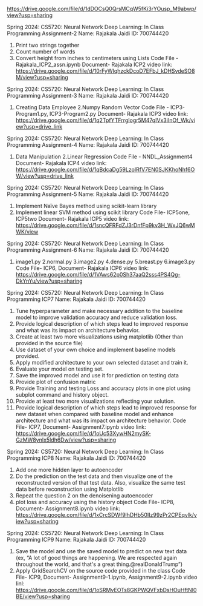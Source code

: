 https://drive.google.com/file/d/1dDOCsQ0QrsMCqW5fKi3rYOusp_M9abwp/view?usp=sharing 

Spring 2024: CS5720: Neural Network Deep Learning: In Class Programming Assignment-2
Name: Rajakala Jaidi ID: 700744420
1. Print two strings together
2. Count number of words
3. Convert height from inches to centimeters using Lists
Code File - Rajakala_ICP2_assn.ipynb
Document- Rajakala ICP2
video link: https://drive.google.com/file/d/10rFyWIqhzckDcoD7EFbJ_kDHSvdeSO8M/view?usp=sharing


Spring 2024: CS5720: Neural Network Deep Learning: In Class Programming Assignment-3
Name: Rajakala Jaidi ID: 700744420
1. Creating Data Employee
2.Numpy Random Vector
Code File - ICP3-Program1.py, ICP3-Program2.py
Document- Rajakala ICP3
video link: https://drive.google.com/file/d/1q2TpfYTFrrgIogr5M47qIVx3iInOf_Wk/view?usp=drive_link

Spring 2024: CS5720: Neural Network Deep Learning: In Class Programming Assignment-4
Name: Rajakala Jaidi ID: 700744420
1. Data Manipulation
2.Linear Regression
Code File - NNDL_Assignment4
Document- Rajakala ICP4
video link: https://drive.google.com/file/d/1qBdcaDg59LzoIRfV7EN0SJKKhoNhf6OW/view?usp=drive_link


Spring 2024: CS5720: Neural Network Deep Learning: In Class Programming Assignment-5
Name: Rajakala Jaidi ID: 700744420

1. Implement Naïve Bayes method using scikit-learn library
2. Implement linear SVM method using scikit library
Code File- ICP5one, ICP5two Document- Rajakala ICP5
video link:  https://drive.google.com/file/d/1sncQFRFdZJ3rDnfFp9kv3H_WxJQ6wMWK/view




Spring 2024: CS5720: Neural Network Deep Learning: In Class Programming Assignment-6
Name: Rajakala Jaidi ID: 700744420

1. image1.py 2.normal.py 3.image2.py 4.dense.py 5.breast.py 6.image3.py
Code File- ICP6, Document- Rajakala ICP6
video link:  https://drive.google.com/file/d/1VAws62p0Sh37aaQ2sss4PS4Qg-DkYnYu/view?usp=sharing


Spring 2024: CS5720: Neural Network Deep Learning: In Class Programming ICP7
Name: Rajakala Jaidi ID: 700744420

1. Tune hyperparameter and make necessary addition to the baseline model to improve validation accuracy 
and reduce validation loss. 
2. Provide logical description of which steps lead to improved response and what was its impact on 
architecture behavior.
3. Create at least two more visualizations using matplotlib (Other than provided in the source file)
4. Use dataset of your own choice and implement baseline models provided.
5. Apply modified architecture to your own selected dataset and train it.
6. Evaluate your model on testing set.
7. Save the improved model and use it for prediction on testing data
8. Provide plot of confusion matric
9. Provide Training and testing Loss and accuracy plots in one plot using subplot command and history object.
10. Provide at least two more visualizations reflecting your solution. 
11. Provide logical description of which steps lead to improved response for new dataset when compared with 
baseline model and enhance architecture and what was its impact on architecture behavior.
Code File- ICP7, Document- Assignment7.ipynb
video link:  https://drive.google.com/file/d/1oUc53XywHN2mySK-GzMW8ynIx5ldh6Dw/view?usp=sharing

Spring 2024: CS5720: Neural Network Deep Learning: In Class Programming ICP8
Name: Rajakala Jaidi ID: 700744420

1. Add one more hidden layer to autoencoder
2. Do the prediction on the test data and then visualize one of the reconstructed version of that test data.
Also, visualize the same test data before reconstruction using Matplotlib
3. Repeat the question 2 on the denoisening autoencoder
4. plot loss and accuracy using the history object
Code File- ICP8, Document- Assignment8.ipynb
video link: https://drive.google.com/file/d/1xCrcSDWf9lhDHb50IIz99zPr2CPEqvlk/view?usp=sharing

Spring 2024: CS5720: Neural Network Deep Learning: In Class Programming ICP9
Name: Rajakala Jaidi ID: 700744420

1. Save the model and use the saved model to predict on new text data (ex, “A lot of good things are
happening. We are respected again throughout the world, and that's a great thing.@realDonaldTrump”)
2. Apply GridSearchCV on the source code provided in the class 
Code File- ICP9, Document- Assignment9-1.ipynb, Assignment9-2.ipynb
video linl: https://drive.google.com/file/d/1oSRMvEOTs8GKPWQVFxbDsHOuHftNl0BE/view?usp=sharing


